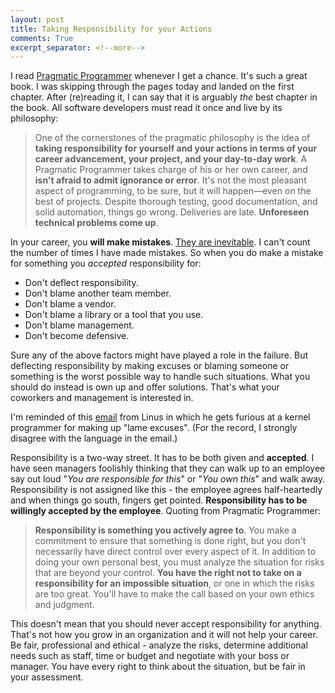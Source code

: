 ```yaml
---
layout: post
title: Taking Responsibility for your Actions
comments: True
excerpt_separator: <!--more-->
---
```


I read [Pragmatic Programmer](https://www.amazon.com/Pragmatic-Programmer-Journeyman-Master/dp/020161622X) whenever I get a chance. It's such a great book. I was skipping through the pages today and landed on the first chapter. After (re)reading it, I can say that it is arguably *the* best chapter in the book. All software developers must read it once and live by its philosophy:

> One of the cornerstones of the pragmatic philosophy is the idea of **taking responsibility for yourself and your actions in terms of your career advancement, your project, and your day-to-day work**. A Pragmatic Programmer takes charge of his or her own career, and **isn't afraid to admit ignorance or error**. It's not the most pleasant aspect of programming, to be sure, but it will happen—even on the best of projects. Despite thorough testing, good documentation, and solid automation, things go wrong. Deliveries are late. **Unforeseen technical problems come up**.

In your career, you **will make mistakes**. [They are inevitable](http://codeahoy.com/2016/04/14/mistakes-at-work-are-not-sins/). I can't count the number of times I have made mistakes. So when you do make a mistake for something you *accepted* responsibility for:

* Don't deflect responsibility.
* Don't blame another team member.
* Don't blame a vendor.
* Don't blame a library or a tool that you use.
* Don't blame management.
* Don't become defensive.

<!--more-->

Sure any of the above factors might have played a role in the failure. But deflecting responsibility by making excuses or blaming someone or something is the worst possible way to handle such situations. What you should do instead is own up and offer solutions. That's what your coworkers and management is interested in.

I'm reminded of this [email](https://lkml.org/lkml/2012/12/23/75) from Linus in which he gets furious at a kernel programmer for making up "lame excuses". (For the record, I strongly disagree with the language in the email.)

Responsibility is a two-way street. It has to be both given and **accepted**. I have seen managers foolishly thinking that they can walk up to an employee say out loud "*You are responsible for this*" or "*You own this*" and walk away. Responsibility is not assigned like this - the employee agrees half-heartedly and when things go south, fingers get pointed. **Responsibility has to be willingly accepted by the employee**. Quoting from Pragmatic Programmer:

> **Responsibility is something you actively agree to**. You make a commitment to ensure that something is done right, but you don't necessarily have direct control over every aspect of it. In addition to doing your own personal best, you must analyze the situation for risks that are beyond your control. **You have the right not to take on a responsibility for an impossible situation**, or one in which the risks are too great. You'll have to make the call based on your own ethics and judgment.

This doesn't mean that you should never accept responsibility for anything. That's not how you grow in an organization and it will not help your career. Be fair, professional and ethical - analyze the risks, determine additional needs such as staff, time or budget and negotiate with your boss or manager. You have every right to think about the situation, but be fair in your assessment.
